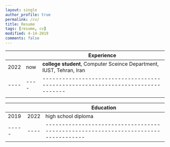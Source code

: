 ```yaml
---
layout: single
author_profile: true
permalink: /cv/
title: Resume
tags: [resume, cv]
modified: 4-14-2019
comments: false
---
```



|    |    | **Experience**                                                             |
|----|----|-------------------------------------------------------------------------------|
|2022| now| **college student**, Computer Sceince Department, IUST, Tehran, Iran |
|----|----|-------------------------------------------------------------------------------|
|    |    |                                                                               |







|     |    |**Education**                                                               |
|-----|----|----------------------------------------------------------------------------------|
|2019 |2022| high school diploma                                                              |
|-----|----|----------------------------------------------------------------------------------|



